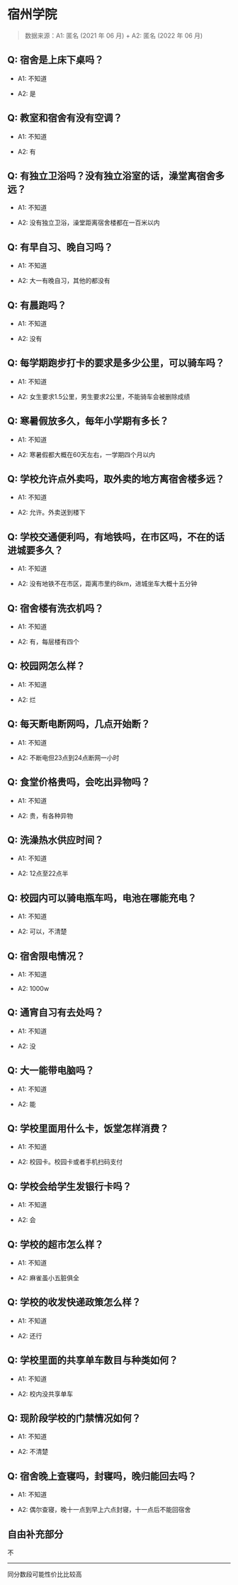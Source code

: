 # 宿州学院

> 数据来源：A1: 匿名 (2021 年 06 月) + A2: 匿名 (2022 年 06 月)

## Q: 宿舍是上床下桌吗？

- A1: 不知道

- A2: 是

## Q: 教室和宿舍有没有空调？

- A1: 不知道

- A2: 有

## Q: 有独立卫浴吗？没有独立浴室的话，澡堂离宿舍多远？

- A1: 不知道

- A2: 没有独立卫浴，澡堂距离宿舍楼都在一百米以内

## Q: 有早自习、晚自习吗？

- A1: 不知道

- A2: 大一有晚自习，其他的都没有

## Q: 有晨跑吗？

- A1: 不知道

- A2: 没有

## Q: 每学期跑步打卡的要求是多少公里，可以骑车吗？

- A1: 不知道

- A2: 女生要求1.5公里，男生要求2公里，不能骑车会被删除成绩

## Q: 寒暑假放多久，每年小学期有多长？

- A1: 不知道

- A2: 寒暑假都大概在60天左右，一学期四个月以内

## Q: 学校允许点外卖吗，取外卖的地方离宿舍楼多远？

- A1: 不知道

- A2: 允许。外卖送到楼下

## Q: 学校交通便利吗，有地铁吗，在市区吗，不在的话进城要多久？

- A1: 不知道

- A2: 没有地铁不在市区，距离市里约8km，进城坐车大概十五分钟

## Q: 宿舍楼有洗衣机吗？

- A1: 不知道

- A2: 有，每层楼有四个

## Q: 校园网怎么样？

- A1: 不知道

- A2: 烂

## Q: 每天断电断网吗，几点开始断？

- A1: 不知道

- A2: 不断电但23点到24点断网一小时

## Q: 食堂价格贵吗，会吃出异物吗？

- A1: 不知道

- A2: 贵，有各种异物

## Q: 洗澡热水供应时间？

- A1: 不知道

- A2: 12点至22点半

## Q: 校园内可以骑电瓶车吗，电池在哪能充电？

- A1: 不知道

- A2: 可以，不清楚

## Q: 宿舍限电情况？

- A1: 不知道

- A2: 1000w

## Q: 通宵自习有去处吗？

- A1: 不知道

- A2: 没

## Q: 大一能带电脑吗？

- A1: 不知道

- A2: 能

## Q: 学校里面用什么卡，饭堂怎样消费？

- A1: 不知道

- A2: 校园卡。校园卡或者手机扫码支付

## Q: 学校会给学生发银行卡吗？

- A1: 不知道

- A2: 会

## Q: 学校的超市怎么样？

- A1: 不知道

- A2: 麻雀虽小五脏俱全

## Q: 学校的收发快递政策怎么样？

- A1: 不知道

- A2: 还行

## Q: 学校里面的共享单车数目与种类如何？

- A1: 不知道

- A2: 校内没共享单车

## Q: 现阶段学校的门禁情况如何？

- A1: 不知道

- A2: 不清楚

## Q: 宿舍晚上查寝吗，封寝吗，晚归能回去吗？

- A1: 不知道

- A2: 偶尔查寝，晚十一点到早上六点封寝，十一点后不能回宿舍

## 自由补充部分

不

***

同分数段可能性价比比较高